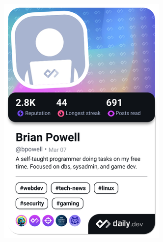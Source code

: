 <a href="https://app.daily.dev/bpowell"><img src="./devcard.png" width="652" alt="Brian Powell's Dev Card"/></a>
